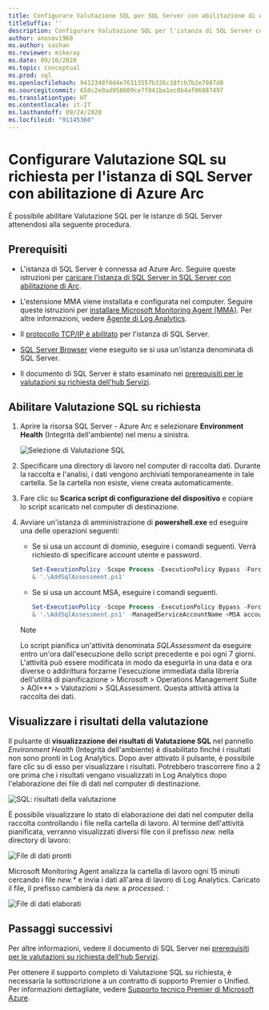 ```yaml
---
title: Configurare Valutazione SQL per SQL Server con abilitazione di Azure Arc
titleSuffix: ''
description: Configurare Valutazione SQL per l'istanza di SQL Server con abilitazione di Azure Arc
author: anosov1960
ms.author: sashan
ms.reviewer: mikeray
ms.date: 09/10/2020
ms.topic: conceptual
ms.prod: sql
ms.openlocfilehash: 9412348f0d4e76313557b326c18fcb7b2e7087d8
ms.sourcegitcommit: 658c2e0ad958009ce7f041ba1ec0b4af06887497
ms.translationtype: HT
ms.contentlocale: it-IT
ms.lasthandoff: 09/24/2020
ms.locfileid: "91145360"
---
```

# <a name="configure-on-demand-sql-assessment-for-azure-arc-enabled-sql-server-instance"></a>Configurare Valutazione SQL su richiesta per l'istanza di SQL Server con abilitazione di Azure Arc

È possibile abilitare Valutazione SQL per le istanze di SQL Server attenendosi alla seguente procedura.

## <a name="prerequisites"></a>Prerequisiti

* L'istanza di SQL Server è connessa ad Azure Arc. Seguire queste istruzioni per [caricare l'istanza di SQL Server in SQL Server con abilitazione di Arc](connect.md).

* L'estensione MMA viene installata e configurata nel computer. Seguire queste istruzioni per [installare Microsoft Monitoring Agent (MMA)](configure-advanced-data-security.md#install-microsoft-monitoring-agent-mma). Per altre informazioni, vedere [Agente di Log Analytics](https://docs.microsoft.com/azure/azure-monitor/platform/log-analytics-agent).

* Il [protocollo TCP/IP è abilitato](../../database-engine/configure-windows/enable-or-disable-a-server-network-protocol.md) per l'istanza di SQL Server.

* [SQL Server Browser](../../tools/configuration-manager/sql-server-browser-service.md) viene eseguito se si usa un'istanza denominata di SQL Server.

* Il documento di SQL Server è stato esaminato nei [prerequisiti per le valutazioni su richiesta dell'hub Servizi](https://docs.microsoft.com/services-hub/health/assessment-prereq-docs#on-demand-assessment-prerequisite-documents).

## <a name="enable-on-demand-sql-assessment"></a>Abilitare Valutazione SQL su richiesta

1. Aprire la risorsa SQL Server - Azure Arc e selezionare __Environment Health__ (Integrità dell'ambiente) nel menu a sinistra.

   ![Selezione di Valutazione SQL](media/assess/sql-assessment-heading-sql-server-arc.png)

1. Specificare una directory di lavoro nel computer di raccolta dati. Durante la raccolta e l'analisi, i dati vengono archiviati temporaneamente in tale cartella. Se la cartella non esiste, viene creata automaticamente.

1. Fare clic su __Scarica script di configurazione del dispositivo__ e copiare lo script scaricato nel computer di destinazione.

1. Avviare un'istanza di amministrazione di __powershell.exe__ ed eseguire una delle operazioni seguenti: 
   * Se si usa un account di dominio, eseguire i comandi seguenti. Verrà richiesto di specificare account utente e password. 

      ```powershell
      Set-ExecutionPolicy -Scope Process -ExecutionPolicy Bypass -Force
      & '.\AddSqlAssessment.ps1'
      ```

    * Se si usa un account MSA, eseguire i comandi seguenti.

      ```powershell
      Set-ExecutionPolicy -Scope Process -ExecutionPolicy Bypass -Force
      & '.\AddSqlAssessment.ps1' -ManagedServiceAccountName <MSA account name>
      ```

   > [!NOTE]
   > Lo script pianifica un'attività denominata *SQLAssessment* da eseguire entro un'ora dall'esecuzione dello script precedente e poi ogni 7 giorni. L'attività può essere modificata in modo da eseguirla in una data e ora diverse o addirittura forzarne l'esecuzione immediata dalla libreria dell'utilità di pianificazione > Microsoft > Operations Management Suite > AOI*** > Valutazioni > SQLAssessment. Questa attività attiva la raccolta dei dati.

## <a name="view-the-assessment-results"></a>Visualizzare i risultati della valutazione

Il pulsante di __visualizzazione dei risultati di Valutazione SQL__ nel pannello _Environment Health_ (Integrità dell'ambiente) è disabilitato finché i risultati non sono pronti in Log Analytics. Dopo aver attivato il pulsante, è possibile fare clic su di esso per visualizzare i risultati. Potrebbero trascorrere fino a 2 ore prima che i risultati vengano visualizzati in Log Analytics dopo l'elaborazione dei file di dati nel computer di destinazione.

![SQL: risultati della valutazione](media/assess/sql-assessment-results.png)

È possibile visualizzare lo stato di elaborazione dei dati nel computer della raccolta controllando i file nella cartella di lavoro. Al termine dell'attività pianificata, verranno visualizzati diversi file con il prefisso _new._ nella directory di lavoro:

![File di dati pronti](media/assess/sql-assessment-data-files-ready.png)

Microsoft Monitoring Agent analizza la cartella di lavoro ogni 15 minuti cercando i file _new.*_ e invia i dati all'area di lavoro di Log Analytics. Caricato il file, il prefisso cambierà da _new._ a _processed._ :

![File di dati elaborati](media/assess/sql-assessment-data-files-processed.png)

## <a name="next-steps"></a>Passaggi successivi

Per altre informazioni, vedere il documento di SQL Server nei [prerequisiti per le valutazioni su richiesta dell'hub Servizi](https://docs.microsoft.com/services-hub/health/assessment-prereq-docs#on-demand-assessment-prerequisite-documents).

Per ottenere il supporto completo di Valutazione SQL su richiesta, è necessaria la sottoscrizione a un contratto di supporto Premier o Unified. Per informazioni dettagliate, vedere [Supporto tecnico Premier di Microsoft Azure](https://azure.microsoft.com/support/plans/premier).
